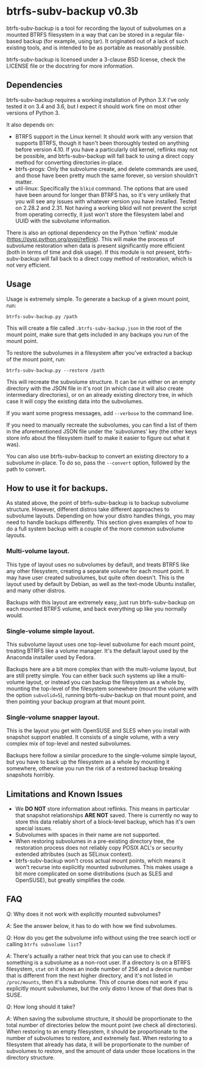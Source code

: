 # btrfs-subv-backup v0.3b
btrfs-subv-backup is a tool for recording the layout of subvolumes on
a mounted BTRFS filesystem in a way that can be stored in a regular
file-based backup (for example, using tar).  It originated out of
a lack of such existing tools, and is intended to be as portable as
reasonably possible.

btrfs-subv-backup is licensed under a 3-clause BSD license, check the
LICENSE file or the docstring for more information.

## Dependencies

btrfs-subv-backup requires a working installation of Python 3.X  I've
only tested it on 3.4 and 3.6, but I expect it should work fine on most
other versions of Python 3.

It also depends on:
* BTRFS support in the Linux kernel: It should work with any version
  that supports BTRFS, though it hasn't been thoroughly tested on anything
  before version 4.10.  If you have a particularly old kernel, reflinks
  may not be possible, and btrfs-subv-backup will fall back to using a
  direct copy method for converting directories in-place.
* btrfs-progs: Only the subvolume create, and delete commands are used,
  and those have been pretty much the same forever, so version shouldn't
  matter.
* util-linux: Specifically the `blkid` command.  The options that are
  used have been around for longer than BTRFS has, so it's very unlikely
  that you will see any issues with whatever version you have installed.
  Tested on 2.28.2 and 2.31.  Not having a working blkid will not prevent
  the script from operating correctly, it just won't store the filesystem
  label and UUID with the subvolume information.

There is also an optional dependency on the Python 'reflink' module
(https://pypi.python.org/pypi/reflink).  This will make the process of
subvolume restoration when data is present significantly more efficient
(both in terms of time and disk usage).  If this module is not present,
btrfs-subv-backup will fall back to a direct copy method of restoration,
which is not very efficient.

## Usage
Usage is extremely simple.  To generate a backup of a given mount
point, run:

`btrfs-subv-backup.py /path`

This will create a file called `.btrfs-subv-backup.json` in the root of
the mount point, make sure that gets included in any backups you run of
the mount point.

To restore the subvolumes in a filesystem after you've extracted a backup
of the mount point, run:

`btrfs-subv-backup.py --restore /path`

This will recreate the subvolume structure.  It can be run either on an
empty directory with the JSON file in it's root (in which case it will
also create intermediary directories), or on an already existing directory
tree, in which case it will copy the existing data into the subvolumes.

If you want some progress messages, add `--verbose` to the command line.

If you need to manually recreate the subvolumes, you can find a list
of them in the aforementioned JSON file under the 'subvolumes' key (the
other keys store info about the filesystem itself to make it easier to
figure out what it was).

You can also use btrfs-subv-backup to convert an existing directory to
a subvolume in-place.  To do so, pass the `--convert` option, followed
by the path to convert.

## How to use it for backups.
As stated above, the point of btrfs-subv-backup is to backup subvolume
structure.  However, different distros take different approaches to
subvolume layouts.  Depending on how your distro handles things, you
may need to handle backups differently.  This section gives examples
of how to do a full system backup with a couple of the more common
subvolume layouts.

### Multi-volume layout.
This type of layout uses no subvolumes by default, and treats BTRFS like
any other filesystem, creating a separate volume for each mount point.
It may have user created subvolumes, but quite often doesn't.  This is
the layout used by default by Debian, as well as the text-mode Ubuntu
installer, and many other distros.

Backups with this layout are extremely easy, just run btrfs-subv-backup on
each mounted BTRFS volume, and back everything up like you normally would.

### Single-volume simple layout.
This subvolume layout uses one top-level subvolume for each mount point,
treating BTRFS like a volume manager.  It's the default layout used by
the Anaconda installer used by Fedora.

Backups here are a bit more complex than with the multi-volume layout,
but are still pretty simple.  You can either back such systems up like
a multi-volume layout, or instead you can backup the filesystem as a
whole by, mounting the top-level of the filesystem somewhere (mount the
volume with the option `subvolid=5`), running btrfs-subv-backup on that
mount point, and then pointing your backup program at that mount point.

### Single-volume snapper layout.
This is the layout you get with OpenSUSE and SLES when you install with
snapshot support enabled.  It consists of a single volume, with a very
complex mix of top-level and nested subvolumes.

Backups here follow a similar procedure to the single-volume simple
layout, but you have to back up the filesystem as a whole by mounting
it somewhere, otherwise you run the risk of a restored backup breaking
snapshots horribly.

## Limitations and Known Issues
* We __DO NOT__ store information about reflinks.  This means in particular
that snapshot relationships __ARE NOT__ saved.  There is currently no
way to store this data reliably short of a block-level backup, which
has it's own special issues.
* Subvolumes with spaces in their name are not supported.
* When restoring subvolumes in a pre-existing directory tree, the
restoration process does not reliably copy POSIX ACL's or security
extended attributes (such as SELinux context).
* btrfs-subv-backup won't cross actual mount points, which means it
won't recurse into explicitly mounted subvolumes.  This makes usage a
bit more complicated on some distributions (such as SLES and OpenSUSE),
but greatly simplifies the code.

## FAQ
*Q*: Why does it not work with explicitly mounted subvolumes?

*A*: See the answer below, it has to do with how we find subvolumes.

*Q*: How do you get the subvolume info without using the tree search
ioctl or calling `btrfs subvolume list`?

*A*: There's actually a rather neat trick that you can use to check if
something is a subvolume as a non-root user.  If a directory is on a BTRFS
filesystem, `stat` on it shows an inode number of 256 and a device number
that is different from the next higher directory, and it's not listed in
`/proc/mounts`, then it's a subvolume.  This of course does not work if
you explicitly mount subvolumes, but the only distro I know of that does
that is SUSE.

*Q*: How long should it take?

*A*: When saving the subvolume structure, it should be proportionate
to the total number of directories below the mount point (we check
all directories).  When restoring to an empty filesystem, it should
be proportionate to the number of subvolumes to restore, and extremely
fast.  When restoring to a filesystem that already has data, it will be
proportionate to the number of subvolumes to restore, and the amount of
data under those locations in the directory structure.
